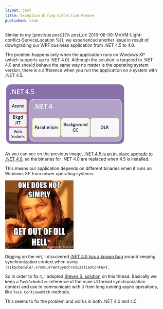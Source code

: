 ```yaml
---
layout: post
title: Exception During Collection Remove
published: true
---
```


Similar to my [previous post]({% post_url 2016-08-09-MVVM-Light-conflict-ServiceLocation %}), we experienced another issue in result of downgrading our WPF business application from .NET 4.5 to 4.0.

The problem happens only when the application runs on Windows XP (which supports up to .NET 4.0). Although the solution is targeted to .NET 4.0 and should behave the same way no matter is the operating system version, there is a difference when you run the application on a system with .NET 4.5.

![Conflict](../images/in-place-upgrade-net45.png)

As you can see on the previous image, [.NET 4.5 is an in-place upgrade to .NET 4.0](http://www.hanselman.com/blog/NETVersioningAndMultiTargetingNET45IsAnInplaceUpgradeToNET40.aspx), so the binaries for .NET 4.0 are replaced when 4.5 is installed.

This means our application depends on different binaries when it runs on Windows XP from newer operating systems.

![Conflict](../images/dll-hell.jpg)

Digging on the net, I discovered [.NET 4.0 has a known bug](https://social.msdn.microsoft.com/Forums/vstudio/en-US/629d5524-c8db-466f-bc27-0ced11b441ba/taskcontinuewith-from-wcf-client-call-has-no-synchronizationcontext?forum=wcf) around keeping synchronization context when using `TaskScheduler.FromCurrentSynchronizationContext`.

So in order to fix it, I adopted [Steven S. solution](http://stackoverflow.com/questions/4659257/how-can-synchronizationcontext-current-of-the-main-thread-become-null-in-a-windo) on this thread. Basically we keep a `TaskScheduler` reference of the main UI thread synchronization context and use to communicate with it from long running async operations, like `Task.ContinueWith` methods.  

This seems to fix the problem and works in both .NET 4.0 and 4.5.
